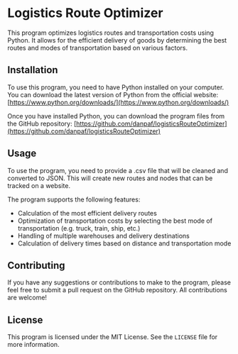# Logistics Route Optimizer

This program optimizes logistics routes and transportation costs using Python. It allows for the efficient delivery of goods by determining the best routes and modes of transportation based on various factors.

## Installation

To use this program, you need to have Python installed on your computer. You can download the latest version of Python from the official website: [https://www.python.org/downloads/](https://www.python.org/downloads/)

Once you have installed Python, you can download the program files from the GitHub repository: [https://github.com/danpaf/logisticsRouteOptimizer](https://github.com/danpaf/logisticsRouteOptimizer)

## Usage

To use the program, you need to provide a .csv file that will be cleaned and converted to JSON. This will create new routes and nodes that can be tracked on a website.

The program supports the following features:

- Calculation of the most efficient delivery routes
- Optimization of transportation costs by selecting the best mode of transportation (e.g. truck, train, ship, etc.)
- Handling of multiple warehouses and delivery destinations
- Calculation of delivery times based on distance and transportation mode

## Contributing

If you have any suggestions or contributions to make to the program, please feel free to submit a pull request on the GitHub repository. All contributions are welcome!

## License

This program is licensed under the MIT License. See the `LICENSE` file for more information.
